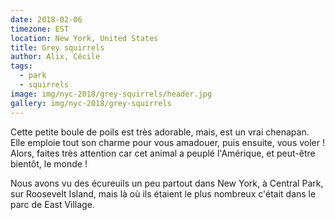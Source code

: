 ```yaml
---
date: 2018-02-06
timezone: EST
location: New York, United States
title: Grey squirrels
author: Alix, Cécile
tags:
  - park
  - squirrels
image: img/nyc-2018/grey-squirrels/header.jpg
gallery: img/nyc-2018/grey-squirrels
---
```


Cette petite boule de poils est très adorable, mais, est un vrai chenapan. Elle emploie tout son charme pour vous amadouer, puis ensuite, vous voler ! Alors, faites très attention car cet animal a peuplé l'Amérique, et peut-être bientôt, le monde !

Nous avons vu des écureuils un peu partout dans New York, à Central Park, sur Roosevelt Island, mais là où ils étaient le plus nombreux c'était dans le parc de East Village. 